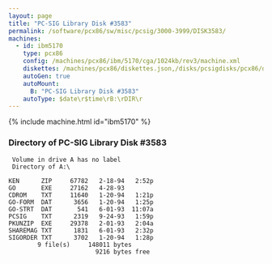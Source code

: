 ```yaml
---
layout: page
title: "PC-SIG Library Disk #3583"
permalink: /software/pcx86/sw/misc/pcsig/3000-3999/DISK3583/
machines:
  - id: ibm5170
    type: pcx86
    config: /machines/pcx86/ibm/5170/cga/1024kb/rev3/machine.xml
    diskettes: /machines/pcx86/diskettes.json,/disks/pcsigdisks/pcx86/diskettes.json
    autoGen: true
    autoMount:
      B: "PC-SIG Library Disk #3583"
    autoType: $date\r$time\rB:\rDIR\r
---
```


{% include machine.html id="ibm5170" %}

### Directory of PC-SIG Library Disk #3583

     Volume in drive A has no label
     Directory of A:\

    KEN      ZIP     67782   2-18-94   2:52p
    GO       EXE     27162   4-28-93
    CDROM    TXT     11640   1-20-94   1:21p
    GO-FORM  DAT      3656   1-20-94   1:25p
    GO-STRT  DAT       541   6-01-93  11:07a
    PCSIG    TXT      2319   9-24-93   1:59p
    PKUNZIP  EXE     29378   2-01-93   2:04a
    SHAREMAG TXT      1831   6-01-93   2:32p
    SIGORDER TXT      3702   1-20-94   1:28p
            9 file(s)     148011 bytes
                            9216 bytes free
